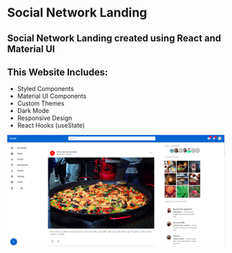 # Social Network Landing 
## Social Network Landing created using React and Material UI

## This Website Includes: 
- Styled Components
- Material UI Components
- Custom Themes
- Dark Mode
- Responsive Design
- React Hooks (useState)

![img](public/landing.png)

